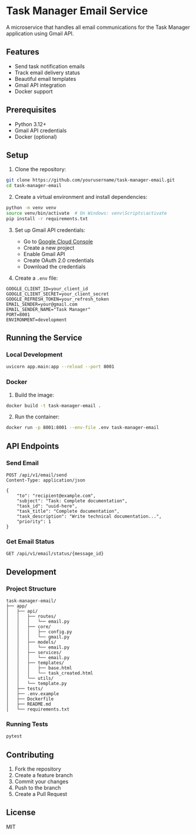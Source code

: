 # Task Manager Email Service

A microservice that handles all email communications for the Task Manager application using Gmail API.

## Features

- Send task notification emails
- Track email delivery status
- Beautiful email templates
- Gmail API integration
- Docker support

## Prerequisites

- Python 3.12+
- Gmail API credentials
- Docker (optional)

## Setup

1. Clone the repository:
```bash
git clone https://github.com/yourusername/task-manager-email.git
cd task-manager-email
```

2. Create a virtual environment and install dependencies:
```bash
python -m venv venv
source venv/bin/activate  # On Windows: venv\Scripts\activate
pip install -r requirements.txt
```

3. Set up Gmail API credentials:
   - Go to [Google Cloud Console](https://console.cloud.google.com)
   - Create a new project
   - Enable Gmail API
   - Create OAuth 2.0 credentials
   - Download the credentials

4. Create a `.env` file:
```env
GOOGLE_CLIENT_ID=your_client_id
GOOGLE_CLIENT_SECRET=your_client_secret
GOOGLE_REFRESH_TOKEN=your_refresh_token
EMAIL_SENDER=your@gmail.com
EMAIL_SENDER_NAME="Task Manager"
PORT=8001
ENVIRONMENT=development
```

## Running the Service

### Local Development

```bash
uvicorn app.main:app --reload --port 8001
```

### Docker

1. Build the image:
```bash
docker build -t task-manager-email .
```

2. Run the container:
```bash
docker run -p 8001:8001 --env-file .env task-manager-email
```

## API Endpoints

### Send Email
```http
POST /api/v1/email/send
Content-Type: application/json

{
    "to": "recipient@example.com",
    "subject": "Task: Complete documentation",
    "task_id": "uuid-here",
    "task_title": "Complete documentation",
    "task_description": "Write technical documentation...",
    "priority": 1
}
```

### Get Email Status
```http
GET /api/v1/email/status/{message_id}
```

## Development

### Project Structure
```
task-manager-email/
├── app/
│   ├── api/
│   │   ├── routes/
│   │   │   └── email.py
│   │   ├── core/
│   │   │   ├── config.py
│   │   │   └── gmail.py
│   │   ├── models/
│   │   │   └── email.py
│   │   ├── services/
│   │   │   └── email.py
│   │   ├── templates/
│   │   │   ├── base.html
│   │   │   └── task_created.html
│   │   └── utils/
│   │   └── template.py
│   ├── tests/
│   ├── .env.example
│   ├── Dockerfile
│   ├── README.md
│   └── requirements.txt
```

### Running Tests
```bash
pytest
```

## Contributing

1. Fork the repository
2. Create a feature branch
3. Commit your changes
4. Push to the branch
5. Create a Pull Request

## License

MIT 